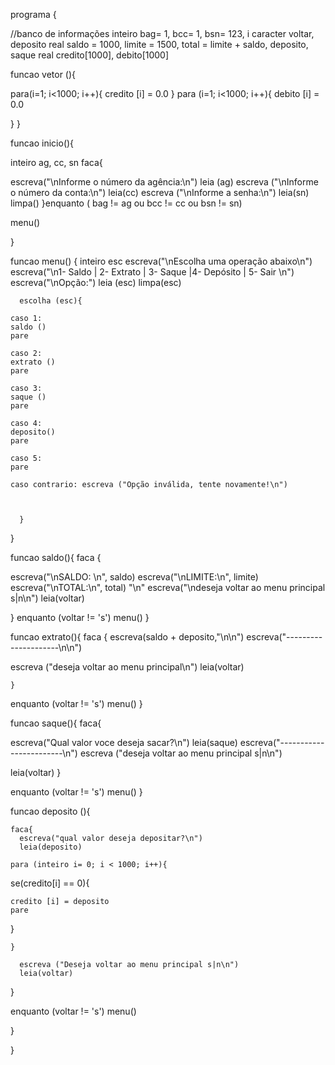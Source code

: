 programa {

//banco de informações
inteiro bag= 1, bcc= 1, bsn= 123, i
caracter voltar, deposito
real saldo = 1000, limite = 1500, total = limite + saldo, deposito, saque
real credito[1000], debito[1000]

  funcao vetor (){
  
  para(i=1; i<1000; i++){
    credito [i] = 0.0
  }
  para (i=1; i<1000; i++){
    debito [i] = 0.0

  }
  }


  funcao inicio(){


 inteiro ag, cc, sn
faca{

escreva("\nInforme o número da agência:\n")
leia (ag)
escreva ("\nInforme o número da conta:\n")
leia(cc)
escreva ("\nInforme a senha:\n")
leia(sn)
limpa()
}enquanto ( bag != ag ou bcc != cc ou bsn != sn)


menu()

  }





  funcao menu() {
    inteiro esc
    escreva("\nEscolha uma operação abaixo\n")
    escreva("\n1- Saldo   | 2- Extrato   | 3- Saque    |4- Depósito    | 5- Sair \n")
    escreva("\nOpção:")
    leia (esc)
    limpa(esc)
    
      escolha (esc){
    
    caso 1:
    saldo ()
    pare

    caso 2: 
    extrato ()
    pare

    caso 3:
    saque ()
    pare

    caso 4:
    deposito()
    pare

    caso 5:
    pare

    caso contrario: escreva ("Opção inválida, tente novamente!\n")



      }

  }

  funcao saldo(){
    faca {
    
  escreva("\nSALDO: \n", saldo)
  escreva("\nLIMITE:\n", limite)
  escreva("\nTOTAL:\n", total)
"\n"
  escreva("\ndeseja voltar ao menu principal s|n\n")
  leia(voltar)


  }
  enquanto (voltar != 's')
  menu()
  }

  funcao extrato(){
    faca {
      escreva(saldo + deposito,"\n\n")
      escreva("---------------------\n\n")


 escreva ("deseja voltar ao menu principal\n")
  leia(voltar)
 
    }
  enquanto (voltar != 's')
  menu()
  }
  

  funcao saque(){
    faca{

escreva("Qual valor voce deseja sacar?\n")
leia(saque)
escreva("------------------------\n")
escreva ("deseja voltar ao menu principal s|n\n")

leia(voltar)
  }
 
  enquanto (voltar != 's')
  menu()
  }
  
  funcao deposito (){

    faca{
      escreva("qual valor deseja depositar?\n")
      leia(deposito)
    
    para (inteiro i= 0; i < 1000; i++){
   se(credito[i] == 0){

    credito [i] = deposito
    pare
   }

    }

      escreva ("Deseja voltar ao menu principal s|n\n")
      leia(voltar)
  }
   
  enquanto (voltar != 's')
  menu()

  }

}


